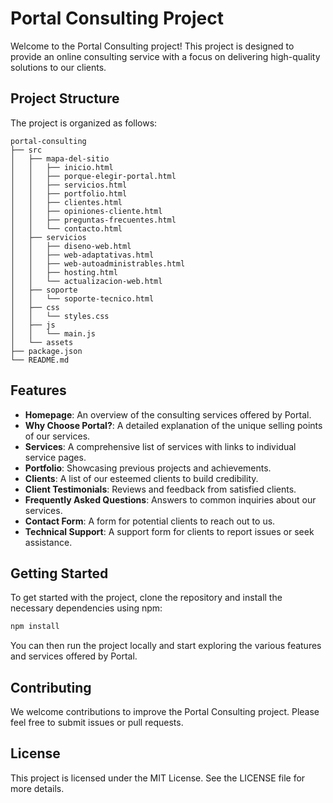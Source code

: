 # Portal Consulting Project

Welcome to the Portal Consulting project! This project is designed to provide an online consulting service with a focus on delivering high-quality solutions to our clients.

## Project Structure

The project is organized as follows:

```
portal-consulting
├── src
│   ├── mapa-del-sitio
│   │   ├── inicio.html
│   │   ├── porque-elegir-portal.html
│   │   ├── servicios.html
│   │   ├── portfolio.html
│   │   ├── clientes.html
│   │   ├── opiniones-cliente.html
│   │   ├── preguntas-frecuentes.html
│   │   └── contacto.html
│   ├── servicios
│   │   ├── diseno-web.html
│   │   ├── web-adaptativas.html
│   │   ├── web-autoadministrables.html
│   │   ├── hosting.html
│   │   └── actualizacion-web.html
│   ├── soporte
│   │   └── soporte-tecnico.html
│   ├── css
│   │   └── styles.css
│   ├── js
│   │   └── main.js
│   └── assets
├── package.json
└── README.md
```

## Features

- **Homepage**: An overview of the consulting services offered by Portal.
- **Why Choose Portal?**: A detailed explanation of the unique selling points of our services.
- **Services**: A comprehensive list of services with links to individual service pages.
- **Portfolio**: Showcasing previous projects and achievements.
- **Clients**: A list of our esteemed clients to build credibility.
- **Client Testimonials**: Reviews and feedback from satisfied clients.
- **Frequently Asked Questions**: Answers to common inquiries about our services.
- **Contact Form**: A form for potential clients to reach out to us.
- **Technical Support**: A support form for clients to report issues or seek assistance.

## Getting Started

To get started with the project, clone the repository and install the necessary dependencies using npm:

```bash
npm install
```

You can then run the project locally and start exploring the various features and services offered by Portal.

## Contributing

We welcome contributions to improve the Portal Consulting project. Please feel free to submit issues or pull requests.

## License

This project is licensed under the MIT License. See the LICENSE file for more details.